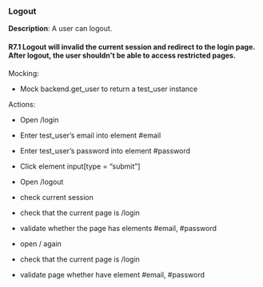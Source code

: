 ### Logout

**Description**: A user can logout.


#### R7.1 Logout will invalid the current session and redirect to the login page. After logout, the user shouldn't be able to access restricted pages.

Mocking:
- Mock backend.get_user to return a test_user instance

Actions:

- Open /login

- Enter test_user’s email into element #email

- Enter test_user’s password into element #password

- Click element input[type = “submit”]

- Open /logout

- check current session

- check that the current page is /login

- validate whether the page has elements #email, #password

- open / again

- check that the current page is /login

- validate page whether have element #email, #password